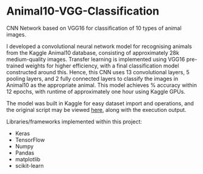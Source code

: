 # Animal10-VGG-Classification
CNN Network based on VGG16 for classification of 10 types of animal images.

I developed a convolutional neural network model for recognising animals from the Kaggle Animal10 database, consisting of approximately 28k medium-quality images. Transfer learning is implemented using VGG16 pre-trained weights for higher efficiency, with a final classification model constructed around this. Hence, this CNN uses 13 convolutional layers, 5 pooling layers, and 2 fully connected layers to classify the images in Animal10 as the appropriate animal. This model achieves % accuracy within 12 epochs, with runtime of approximately one hour using Kaggle GPUs. 

The model was built in Kaggle for easy dataset import and operations, and the original script may be viewed [here](https://www.kaggle.com/marcusdeans/animal10-classification "Kaggle Project"), along with the execution output.

Libraries/frameworks implemented within this project:

* Keras
* TensorFlow
* Numpy
* Pandas
* matplotlib
* scikit-learn
